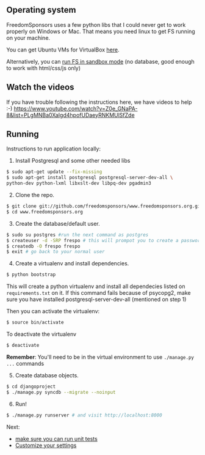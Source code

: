 ## Operating system

FreedomSponsors uses a few python libs that I could never get to work properly on Windows or Mac.
That means you need linux to get FS running on your machine.

You can get Ubuntu VMs for VirtualBox [here](http://virtualboxes.org/images/ubuntu/). 

Alternatively, you can [run FS in sandbox mode](https://github.com/freedomsponsors/www.freedomsponsors.org/blob/master/doc/windows.md) (no database, good enough to work with html/css/js only)

## Watch the videos

If you have trouble following the instructions here, we have videos to help :-)
https://www.youtube.com/watch?v=Z0e_GNaPA-8&list=PLgMNBa0XaIgd4hpofUDaeyRNKMUlSfZde


## Running

Instructions to run application locally:

1. Install Postgresql and some other needed libs

  ```bash
  $ sudo apt-get update --fix-missing
  $ sudo apt-get install postgresql postgresql-server-dev-all \
  python-dev python-lxml libxslt-dev libpq-dev pgadmin3
  ```

2. Clone the repo.

  ```bash
  $ git clone git://github.com/freedomsponsors/www.freedomsponsors.org.git
  $ cd www.freedomsponsors.org
  ```

3. Create the database/default user.
  
  ```bash
  $ sudo su postgres #run the next command as postgres
  $ createuser -d -SRP frespo # this will prompot you to create a password (just use frespo for now)
  $ createdb -O frespo frespo
  $ exit # go back to your normal user
  ```

4. Create a virtualenv and install dependencies.

  ```bash
  $ python bootstrap
  ```

  This will create a python virtualenv and install all dependecies listed on `requirements.txt` on it.
  If this command fails because of psycopg2, make sure you have installed postgresql-server-dev-all (mentioned on step 1)

  Then you can activate the virtualenv:

  ```bash
  $ source bin/activate
  ```

  To deactivate the virtualenv

  ```bash
  $ deactivate
  ```

  **Remember**: You'll need to be in the virtual environment to use `./manage.py ...` commands

5. Create database objects.

  ```bash  
  $ cd djangoproject
  $ ./manage.py syncdb --migrate --noinput
  ```

6. Run!

  ```bash
  $ ./manage.py runserver # and visit http://localhost:8000
  ```

Next: 
* [make sure you can run unit tests](http://github.com/freedomsponsors/www.freedomsponsors.org/blob/master/doc/testing.md)
* [Customize your settings](http://github.com/freedomsponsors/www.freedomsponsors.org/blob/master/doc/custom_settings.md)
